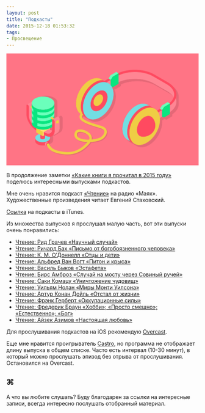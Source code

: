 ```yaml
---
layout: post
title: "Подкасты"
date: 2015-12-18 01:53:32
tags:
- Просвещение
---
```


![](/images/2015/12/podcasts.png)

В продолжение заметки [«Какие книги я прочитал в 2015 году»](http://pavel.miroshnichen.co/2015/12/17/reading/) поделюсь интересными выпусками подкастов.

Мне очень нравится подкаст [«Чтение»](http://radiomayak.ru/podcasts/podcast/id/703/) на радио «Маяк». Художественные произведения читает Евгений Стаховский. 

[Ссылка](https://itunes.apple.com/ru/podcast/ctenie/id969807510?l=en&mt=2) на подкасты в iTunes.

Из множества выпусков я прослушал малую часть, вот эти выпуски очень понравились: 

- [Чтение: Рид Грачев «Научный случай»](https://itunes.apple.com/ru/podcast/rid-gracev-naucnyj-slucaj-./id969807510?i=351214510&l=en&mt=2)
- [Чтение: Ричард Бах «Письмо от богобоязненного человека»](https://itunes.apple.com/ru/podcast/ricard-bah-pis-mo-ot-bogoboaznennogo/id969807510?i=343910869&l=en&mt=2)
- [Чтение: К. М. О’Доннелл «Отцы и дети»](https://itunes.apple.com/ru/podcast/k.-m.-odonnell-otcy-i-deti/id969807510?i=343469036&l=en&mt=2)
- [Чтение: Альфред Ван Вогт «Питон и крыса»](https://itunes.apple.com/ru/podcast/al-fred-van-vogt-piton-i-krysa/id969807510?i=342814351&l=en&mt=2)
- [Чтение: Василь Быков «Эстафета»](https://itunes.apple.com/ru/podcast/vasil-bykov-estafeta/id969807510?i=341763403&l=en&mt=2)
- [Чтение: Бирс Амброз «Случай на мосту через Совиный ручей»](https://itunes.apple.com/ru/podcast/birs-ambroz-slucaj-na-mostu/id969807510?i=342103199&l=en&mt=2)
- [Чтение: Саки Комацу «Уничтожение чудовищ»](https://itunes.apple.com/ru/podcast/saki-komacu-rasskaz-unictozenie/id969807510?i=340466207&l=en&mt=2)
- [Чтение: Уильям Нолан «Миры Монти Уилсона»](https://itunes.apple.com/ru/podcast/uil-am-nolan-miry-monti-uilsona/id969807510?i=338948308&l=en&mt=2)
- [Чтение: Артур Конан Дойль «Отстал от жизни»](https://itunes.apple.com/ru/podcast/artur-konan-dojl-otstal-ot/id969807510?i=336035974&l=en&mt=2)
- [Чтение: Фрэнк Герберт «Оккупационные силы»](https://itunes.apple.com/ru/podcast/frenk-gerbert-okkupacionnye/id969807510?i=336035967&l=en&mt=2)
- [Чтение: Фредерик Браун «Хобби»; «Просто смешно»; «Естественно»; «Бог»](https://itunes.apple.com/ru/podcast/frederik-braun-hobbi-prosto/id969807510?i=336035973&l=en&mt=2)
- [Чтение: Айзек Азимов «Настоящая любовь»](https://itunes.apple.com/ru/podcast/ajzek-azimov-nastoasaa-lubov/id969807510?i=336035968&l=en&mt=2)

Для прослушивания подкастов на iOS рекомендую [Overcast](https://geo.itunes.apple.com/ru/app/overcast-podcast-player/id888422857?mt=8&uo=4&at=1001l9qh&ct=blog).

Еще мне нравится проигрыватель [Castro](https://geo.itunes.apple.com/ru/app/castro-high-fidelity-podcasts/id723142770?mt=8&uo=4&at=1001l9qh&ct=blog), но программа не отображает длину выпуска в общем списке. Часто есть интервал (10-30 минут), в который можно прослушать эпизод без отрыва от прослушивания. Остановился на Overcast.


## ⌘

А что вы любите слушать? Буду благодарен за ссылки на интересные записи, всегда интересно послушать отобранный материал.